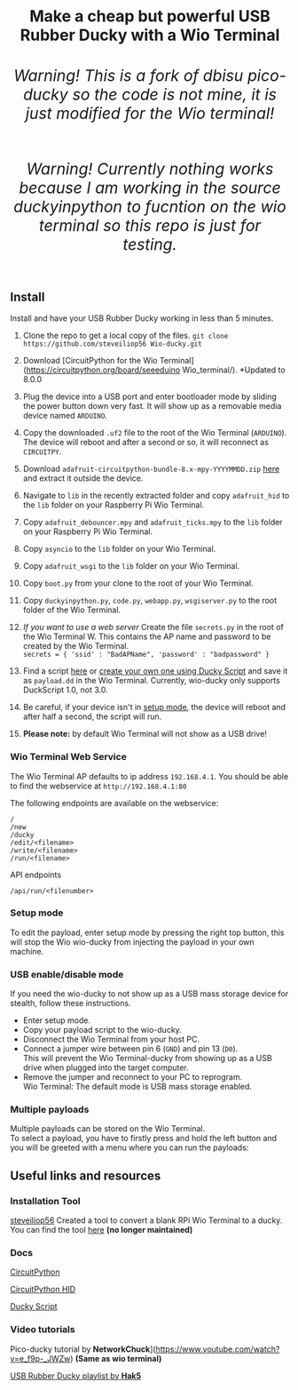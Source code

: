 <h1 align="center" Wio Terminal-ducky</h1>

<div align="center">
  <strong>Make a cheap but powerful USB Rubber Ducky with a Wio Terminal</strong>
</div>

<div align="center">
  <h6>Warning! This is a fork of dbisu pico-ducky so the code is not mine, it is just modified for the Wio terminal!</h6>
  <h6>Warning! Currently nothing works because I am working in the source duckyinpython to fucntion on the wio terminal so this repo is just for testing.</h6>
</div>

## Install

Install and have your USB Rubber Ducky working in less than 5 minutes.

1. Clone the repo to get a local copy of the files. `git clone https://github.com/steveiliop56 Wio-ducky.git`

2. Download [CircuitPython for the Wio Terminal](https://circuitpython.org/board/seeeduino Wio_terminal/). *Updated to 8.0.0  

3. Plug the device into a USB port and enter bootloader mode by sliding the power button down very fast. It will show up as a removable media device named `ARDUINO`.

4. Copy the downloaded `.uf2` file to the root of the Wio Terminal (`ARDUINO`). The device will reboot and after a second or so, it will reconnect as `CIRCUITPY`.

5. Download `adafruit-circuitpython-bundle-8.x-mpy-YYYYMMDD.zip` [here](https://github.com/adafruit/Adafruit_CircuitPython_Bundle/releases/latest) and extract it outside the device.

6. Navigate to `lib` in the recently extracted folder and copy `adafruit_hid` to the `lib` folder on your Raspberry Pi Wio Terminal.

7. Copy `adafruit_debouncer.mpy` and `adafruit_ticks.mpy` to the `lib` folder on your Raspberry Pi Wio Terminal.

8. Copy `asyncio` to the `lib` folder on your Wio Terminal.

9. Copy `adafruit_wsgi` to the `lib` folder on your Wio Terminal.

10. Copy `boot.py` from your clone to the root of your Wio Terminal.

11. Copy `duckyinpython.py`, `code.py`, `webapp.py`, `wsgiserver.py` to the root folder of the Wio Terminal.

12. *If you want to use a web server* Create the file `secrets.py` in the root of the Wio Terminal W. This contains the AP name and password to be created by the Wio Terminal.  
`secrets = { 'ssid' : "BadAPName", 'password' : "badpassword" }`

1.  Find a script [here](https://github.com/hak5/usbrubberducky-payloads) or [create your own one using Ducky Script](https://docs.hak5.org/hak5-usb-rubber-ducky/ducky-script-basics/hello-world) and save it as `payload.dd` in the Wio Terminal. Currently, wio-ducky only supports DuckScript 1.0, not 3.0.

2.  Be careful, if your device isn't in [setup mode](#setup-mode), the device will reboot and after half a second, the script will run.

3.  **Please note:** by default Wio Terminal will not show as a USB drive!

### Wio Terminal Web Service
The Wio Terminal AP defaults to ip address `192.168.4.1`.  You should be able to find the webservice at `http://192.168.4.1:80`  

The following endpoints are available on the webservice:
```
/
/new
/ducky
/edit/<filename>
/write/<filename>
/run/<filename>
```

API endpoints
```
/api/run/<filenumber>
```

### Setup mode 

To edit the payload, enter setup mode by pressing the right top button, this will stop the Wio wio-ducky from injecting the payload in your own machine.

### USB enable/disable mode 

If you need the wio-ducky to not show up as a USB mass storage device for stealth, follow these instructions.  
- Enter setup mode.    
- Copy your payload script to the wio-ducky.  
- Disconnect the Wio Terminal from your host PC.
- Connect a jumper wire between pin 6 (`GND`) and pin 13 (`D0`).  
This will prevent the Wio Terminal-ducky from showing up as a USB drive when plugged into the target computer.  
- Remove the jumper and reconnect to your PC to reprogram.  
 Wio Terminal: The default mode is USB mass storage enabled.


### Multiple payloads

Multiple payloads can be stored on the Wio Terminal.  
To select a payload, you have to firstly press and hold the left button and you will be greeted with a menu where you can run the payloads: 

## Useful links and resources

### Installation Tool

[steveiliop56](https://github.com/steveilop56) Created a tool to convert a blank RPi Wio Terminal to a ducky.  
You can find the tool [here](https://github.com/steveiliop56/pyducky) **(no longer maintained)**

### Docs

[CircuitPython](https://circuitpython.readthedocs.io/en/6.3.x/README.html)

[CircuitPython HID](https://learn.adafruit.com/circuitpython-essentials/circuitpython-hid-keyboard-and-mouse)

[Ducky Script](https://github.com/hak5darren/USB-Rubber-Ducky/wiki/Duckyscript)

### Video tutorials

Pico-ducky tutorial by **NetworkChuck**](https://www.youtube.com/watch?v=e_f9p-_JWZw) **(Same as wio terminal)**

[USB Rubber Ducky playlist by **Hak5**](https://www.youtube.com/playlist?list=PLW5y1tjAOzI0YaJslcjcI4zKI366tMBYk)
